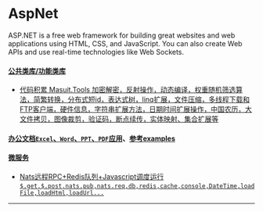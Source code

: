 # AspNet
ASP.NET is a free web framework for building great websites and web applications using HTML, CSS, and JavaScript. You can also create Web APIs and use real-time technologies like Web Sockets.

#### [公共类库/功能类库](./src/Common.Utility/Common.Utility)
- [代码积累 Masuit.Tools 加密解密，反射操作，动态编译，权重随机筛选算法，简繁转换，分布式短id，表达式树，linq扩展，文件压缩，多线程下载和FTP客户端，硬件信息，字符串扩展方法，日期时间扩展操作，中国农历，大文件拷贝，图像裁剪，验证码，断点续传，实体映射、集合扩展等](https://github.com/ldqk/Masuit.Tools)

#### [办公文档`Excel`、`Word`、`PPT`、`PDF`应用](https://github.com/angenal/AspNet/tree/master/src/Office)、[参考examples](https://github.com/angenal/AspNet/tree/master/src/Office/examples)

#### [微服务](https://github.com/angenal/AspNet/tree/master/src/Microservice)
- [Nats远程RPC+Redis队列+Javascript调度运行`$.get,$.post,nats.pub,nats.req,db,redis,cache,console,DateTime,loadFile,loadHtml,loadUrl...`](https://github.com/angenalZZZ/AspNet/tree/master/src/Microservice/natsql)

----
